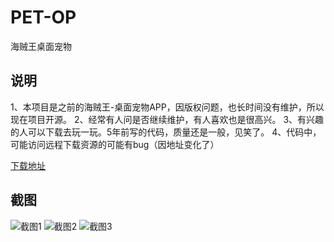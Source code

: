 # PET-OP
海贼王桌面宠物

## 说明
1、本项目是之前的海贼王-桌面宠物APP，因版权问题，也长时间没有维护，所以现在项目开源。
2、经常有人问是否继续维护，有人喜欢也是很高兴。
3、有兴趣的人可以下载去玩一玩。5年前写的代码，质量还是一般，见笑了。
4、代码中，可能访问远程下载资源的可能有bug（因地址变化了）

[下载地址](http://www.0kai.net/app/2014/08/01/4-pet-op)

## 截图
![截图1](http://7rflo1.com1.z0.glb.clouddn.com/app/4/image-1.jpg)
![截图2](http://7rflo1.com1.z0.glb.clouddn.com/app/4/image-2.jpg)
![截图3](http://7rflo1.com1.z0.glb.clouddn.com/app/4/image-3.jpg)
